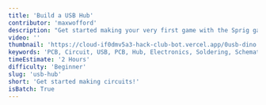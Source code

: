 ```yaml
---
title: 'Build a USB Hub'
contributor: 'maxwofford'
description: "Get started making your very first game with the Sprig game engine, using JavaScript! Sprig is a great tool for both beginners and advanced programmers, and if you make a game, you can get a free DIY handheld console! Follow this four-part series in order, and you'll get to make your very own puzzle game."
video: ''
thumbnail: 'https://cloud-if0dmv5a3-hack-club-bot.vercel.app/0usb-dino.png'
keywords: 'PCB, Circuit, USB, PCB, Hub, Electronics, Soldering, Schematic, Design, EasyEDA, EDA, Beginner'
timeEstimate: '2 Hours'
difficulty: 'Beginner'
slug: 'usb-hub'
short: 'Get started making circuits!'
isBatch: True
---
```



<!-- In this tutorial you'll go through the steps of building out a USB hub.

Get started with these:

1. Get the parts and make a schematic
2. Design the PCB

Make it better on your own:
- Add more USB ports
- Add custom art to the board
- Replace the USB-A with a USB-C port -->
